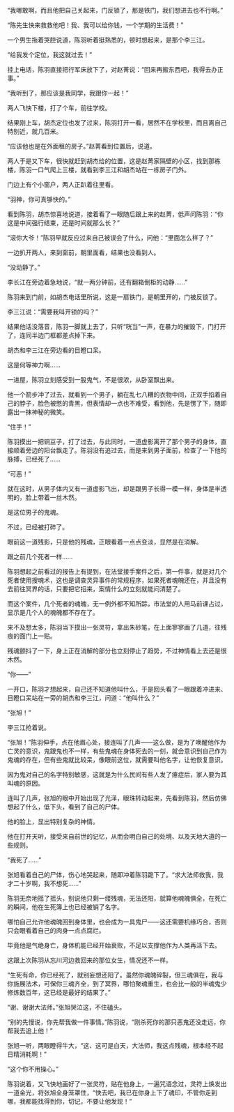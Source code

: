 “我哪敢啊，而且他把自己关起来，门反锁了，那是铁门，我们想进去也不行啊。”

“陈先生快来救救他吧！我、我可以给你钱，一个学期的生活费！”

一个男生拖着哭腔说道，陈羽听着挺熟悉的，顿时想起来，是那个李三江。

“给我发个定位，我这就过去！”

挂上电话，陈羽直接把行军床放下了，对赵菁说：“回来再搬东西吧，我得去办正事。”

“我听到了，那应该是我同学，我跟你一起！”

两人飞快下楼，打了个车，前往学校。

结果刚上车，胡杰定位也发了过来，陈羽打开一看，居然不在学校里，而且离自己特别近，就几百米。

“应该他也是在外面租的房子。”赵菁看到位置后，说道。

两人于是又下车，很快就赶到胡杰给的位置，这是赵菁家隔壁的小区，找到那栋楼，陈羽一口气爬上三楼，就看到李三江和胡杰站在一栋房子门外。

门边上有个小窗户，两人正趴着往里看。

“羽神，你可真够快的。”

看到陈羽，胡杰惊喜地说道，接着看了一眼随后跟上来的赵菁，低声问陈羽：“你这是中间强行结束，还是时间就那么长？”

“滚你大爷！”陈羽早就反应过来自己被误会了什么，问他：“里面怎么样了？”

一边扒开两人，来到窗前，朝里面看，结果也没看到人。

“没动静了。”

李长江在旁边着急地说，“就一两分钟前，还有翻箱倒柜的动静……”

陈羽来到门前，如胡杰电话里所说，这是一扇铁门，是朝里开的，门被反锁了。

李三江说：“需要我叫开锁的吗？”

结果他话没落音，陈羽一脚就上去了，只听“咣当”一声，在暴力的摧毁下，门打开了，连同半边门框都差点掉下来。

胡杰和李三江在旁边看的目瞪口呆。

这是何等神力啊……

一进屋，陈羽立刻感受到一股鬼气，不是很浓，从卧室飘出来。

他一个箭步冲了过去，就看到一个男子，躺在乱七八糟的衣物中间，正双手掐着自己的脖子，脸色被憋的青黑，但表情却一点也不难受，看到他，先是愣了下，随即露出一抹神秘的微笑。

“住手！”

陈羽摸出一把铜豆子，打了过去，与此同时，一道虚影离开了那个男子的身体，直接顺着旁边的阳台飘走了。陈羽没有追过去，而是来到男子面前，检查了一下他的脉搏，已经死了……

“可恶！”

就在这时，从男子体内又有一道虚影飞出，却是跟男子长得一模一样，身体是半透明的，脸上带着一丝木然。

是这位男子的鬼魂。

不过，已经被打碎了。

眼前这一道残影，只是他的残魂，正眼看着一点点变淡，显然是在消解。

跟之前几个死者一样……

陈羽想起之前看过的报告上有提到，在法堂接手案件之后，第一件事，就是对几个死者使用搜魂术，这也是调查灵异事件的常规程序，如果死者魂魄还在，并且没有去前往冥界的话，只要把它招来，案情什么的立刻就能问清楚了。

而这个案件，几个死者的魂魄，无一例外都不知所踪，市法堂的人用马前课占过，显示是几个人的魂魄都不存在了。

来不及想太多，陈羽当下摸出一张灵符，拿出朱砂笔，在上面寥寥画了几道，往残痕的面门上一贴。

残魂颤抖了一下，身上正在消解的部分也立刻停止了趋势，不过神情看上去还是很木然。

“你——”

一开口，陈羽才想起来，自己还不知道他叫什么，于是回头看了一眼跟着冲进来、目瞪口呆站在一旁的胡杰和李三江，问道：“他叫什么？”

“张旭！”

李三江抢着说。

“张旭！”陈羽伸手，点在他眉心处，接连叫了几声——这么做，是为了唤醒他作为亡灵的意识，鬼跟鬼也不一样，有些鬼魂在身体死去的一刻，就会意识到自己作为鬼魂的存在，但有些鬼就比较呆，像眼前这位，就需要叫他名字，让他恢复意识。

因为鬼对自己的名字特别敏感，这就是为什么民间有些人发了癔症后，家人要为其叫魂的原因。

连叫了几声，张旭的眼中开始出现了光泽，眼珠转动起来，先看到陈羽，然后仿佛想起了什么，低下头，看到了自己的尸体。

他的脸上，显出特别复杂的神情。

他在打开天听，接受来自前世的记忆，从而会明白自己的处境、以及天地大道的一些规则。

“我死了……”

张旭看着自己的尸体，伤心地哭起来，随即冲着陈羽跪下了。“求大法师救我，我才二十岁啊，我不想死……”

陈羽无奈地摇了摇头，别说他只剩一缕残魂，无法还阳，就算他魂魄俱全，在死亡的瞬间，他在生死簿上也已经被销了名字。

哪怕自己允许他魂魄回到身体里，也会成为一具鬼尸——这还需要机缘巧合，否则只会眼看着自己的肉身一点点腐烂。

毕竟他是气绝身亡，身体机能已经开始衰败，不足以支撑他作为人类再活下去。

这跟上次陈羽从忘川河边救回来的那位女生，情况还不一样。

“生死有命，你已经死了，就别妄想还阳了。虽然你魂魄碎裂，但三魂俱在，我与你施展法术，可保你三魂齐全，到了冥界，哪怕聚魂重生，也会比一般的半魂鬼少修炼数百年，这已经是最好的结果了。”

“谢、谢谢大法师。”张旭哭泣这，不住磕头。

“别的先慢说，你先帮我做一件事情。”陈羽说，“刚杀死你的那只恶鬼还没走远，你帮我去追上他！”

张旭一听，两眼瞪得牛大，“这、这可是白天，大法师，我这点残魂，根本经不起日精消耗啊！”

“这个你不用操心。”

陈羽说着，又飞快地画好了一张灵符，贴在他身上，一遍咒语念过，灵符上焕发出一道金光，将张旭全身笼罩住，“快去吧，我已在你身上下了魂印，不管你走到哪，我都能找得到你，切记，不要让他发现！”
